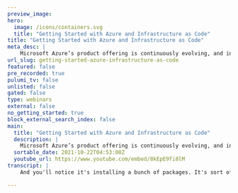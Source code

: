 ```yaml
---
preview_image:
hero:
  image: /icons/containers.svg
  title: "Getting Started with Azure and Infrastructure as Code"
title: "Getting Started with Azure and Infrastructure as Code"
meta_desc: |
    Microsoft Azure’s product offering is continuously evolving, and infrastructure tools often can’t keep up with the speed of innovation. Pulumi’s Az...
url_slug: getting-started-azure-infrastructure-as-code
featured: false
pre_recorded: true
pulumi_tv: false
unlisted: false
gated: false
type: webinars
external: false
no_getting_started: true
block_external_search_index: false
main:
  title: "Getting Started with Azure and Infrastructure as Code"
  description: |
    Microsoft Azure’s product offering is continuously evolving, and infrastructure tools often can’t keep up with the speed of innovation. Pulumi’s Azure Native provider is built directly from the Azure API, bringing power of familiar programming languages to Azure without sacrificing on latest features.  In this workshop, you’ll use the Azure native provider to build infrastructure using Pulumi’s TypeScript SDK and examine some of the features not previously possible.
  sortable_date: 2021-10-22T04:53:08Z
  youtube_url: https://www.youtube.com/embed/8kEpE9fi8lM
transcript: |
    And you'll notice it's installing a bunch of packages. It's sort of laying some stuff down and it says cool, you are ready to go. So if we were to take a look, let's do a little guided tour of our new project that just got created. So really what happened is it created all the files that we need, which we're gonna see initialized a new stack in our Pulumi account called DEV and it installed all the package dependencies we needed from N PM. If we had done a Python, it would have pulled them from pipe pie. If it was get packages, it would or sorry, get go packages, it would, it would do all the go packages it needs. It's all that stuff that normally happens. So cool. So now if we kind of take a look, the first file we wanna look at is the index dot ts. This is the entry point to our program. This is where we're gonna write all of our code. You'll see we've got a package dot JSON and our package lock just normal N PM node kind of stuff tells all the packages. This is all the stuff Pulumi did for us, the Pulumi dot Yaml is the metadata. Um And right now really all that's in there is just its name, what run time is it using? And then we have our node modules which we don't even have to look at. But that's all of our installed N PM dependencies, just like any other kind of fun node project that we might be doing. So um if we were to take a look at index Ts, so this is our, our uh big, big bad Pulumi program. So far, all we're doing there is we're just uh it's just importing the Pulumi package and saying get ready to go. She's not doing anything yet. So uh the only file that we're gonna be working with by hand in this workshop is this index dot TS. This is where we're writing our code. So if um we want to interact with Azure because this is the Azure workshop, so we have to install the Azure native provider and I want to take one second to talk about what we mean by a native provider. So there's different kinds of providers in Pulumi and a provider is a basic, particularly a package. It's a way to use your programming language of choice to interact with resources, whether they're things like clouds like Kubernetes or if it's platforms like Coop Ktis, maybe it's Digital Ocean, maybe it's Azure, maybe it's something like pager duty or cloud flare or anything like that. Um A native provider is one that is built using the API spec directly of that provider. So what's cool with the Azure native provider is an example that provider gets built nightly based upon the API spec, which means as soon as there is a resource made available in Azure, that's new. It is in Pulumi almost immediately like within 24 hours, very, very powerful stuff and, but we wanna, we wanna use this thing. So let's go ahead and install it. So we're gonna do an N PM install. We're gonna install Pulumi uh slash Azure native. This is just gonna go ahead and say cool N PM install, pull down that uh pull down that package, shove that in our node modules added to our package dot json means we get to use it now. Very cool. Um It's gonna take a take a hot second because um you know internet now while this is happening, one of the things that we do with Pulumi is there's configuration right? There's things that might be different. Again, we talked about them being different from stack to stack. But like one of the things that we can set, in fact, one of the things we have to set for the Azure providers, we have to say uh what location do we want to provision our stuff in? What, what Azure location is? Where is this stuff supposed to go? Um It really shouldn't be taking this long to install a uh N PM package. Uh get pod, come on, get with the get with the program here. The um so as soon as I get my console back from trying to install uh N PM packages through the wonders of code, we will, we're gonna go ahead and we're gonna set where that is. Ok? Cool. So it just took a second but it's there. Cool. So now and again, if we were to look back at our package dot Json, see we do it. Did you know we have that in there? It's available to us? Awesome. Let's go ahead. We wanna set our location. And so we're gonna run this command here at the terminal, which is we're gonna say Pulumi config set and it's Azure native. So we're saying this is a configuration for that provider, set it to a location in West US, use whatever Azure location is appropriate for you. Now, here's the thing that happened. You may have noticed eagle eyes that there is now a file called plume dot dev dot Yaml. So this is the configuration um overrides if you will, that are for this particular stack. So if we look in there, you can see it's set as your native location to West US. So let's again, let's say I had a stack called P prod. And let's say I put that in not a different location, it could be set differently. That's what go ahead and now we've, we've got ourselves basically set up to go. So in this next part, we're gonna deploy some static HTML files to Azure using Azure storage. Maybe not a thing you do in your day to day, but it's a relatively quick thing to be able to do. Um Mostly because just from a cloud resource perspective, doesn't take that long to spin up these resources. Versus if we're going to create like an A KS cluster that might take, you know, 20 minutes uh for, for Azure to do that. So first thing we need to do, this is gonna be constant for most. Anything we're doing in Azure here should come as not a big surprise is we need to create uh a resource group, which is what we're gonna use for all the resources we're gonna provision. So we're saying, OK, all this stuff we're gonna create, that's gonna go into a resource group. So in order to do that, uh but we kind of need to have a resource group. So the first thing we need to do with that is we um need to tell our typescript program how to use uh Azure. So we're gonna say we're gonna import as resources. This is for a resource group and it's from Pulumi Azure native resources. We're not importing the entire Azure native pack. We're just saying just the thing that we need, we just need resources. Um That's plume Azure native resources. Now we're gonna create our resource group. So we're in typescript and so we're gonna call it resource group because we are creative and it's gonna be a new resources and it's a resource now. And look at this. This is interesting. You're like, oh this is cool, Manny. I didn't realize that we installed the awesome Pulumi plug into visual studio code to give us all this type of head stuff. No, we didn't because this is just in the package. This is the beauty of using a programming language like typescript or go or um dot net or Python in this is that because we imported that package. We get it just like any other package, any other class, any other thing that we get. So we get all of our type ahead, which is amazing. So we get our resources and we're gonna do a restart resource group and we're gonna call it app because that's the world we live in. So this, if we were to run this Plumy program, it would create a new resource group called app. Cool. Um Very exciting. Not a whole lot of work yet, but we gotta start somewhere. Now, we have a resource group and we want to add an Azure storage account. We're gonna shove all of this amazing html content for our static website. So we need to be able to get now, remember we did resources for the resource group stuff, but now we need storage. So we're gonna import Azure native storage, which lets us now use that and we're gonna create a storage account. So we're gonna call it storage accounts and it is a new storage, um storage account. And we're gonna also call this one app and we're gonna set a couple of parameters around it. So we're gonna say enable HCTPS traffic only, of course, because this is 2021. Um We are gonna set the kind and it is a storage find storage B two and the resource group name. So we have to set a resource group name. Now we remember we called it app, but maybe it'd be cool to access this programmatically. So if we go and remember we created that uh concept called resource group and then if we take name from it, that will go ahead and put that in there and then we need the SKU which is gonna be name is storage school name and it's just gonna be a standard LRS. Go ahead and close that out. Do do, do, do, do OK? So couple of things I wanna show you what we did here. Now, remember you, you might say, well, Mandy, that's cool that you got the resource group name, but you could have just copied app, you knew it was called app, but here's what's gonna happen. Pulumi auto generates unique names for things. Um So you don't have a name, space collision, right? So we'll see the resource group when we create it, if you were to look, you wouldn't, it wouldn't actually be called app, it'd be called app dash, some type of identifier. Now, you can override that if you need to. Um We don't generally recommend it because you don't want to have. This is a way of making sure you don't end up with a name space collision across something as generic as resource group in your entire thing. So being able to access that programmatically here um is, is really powerful. So now we've got our storage account, but we wanna add another resource which is gonna be a storage, static, a a storage account, static website. Um It's very similar and we're just gonna go ahead and create our new one, which is gonna be, we're gonna call this one static website, which is gonna be a new storage storage account, static website, which we're gonna call my first app. They're so clever and creative. And so the account name is gonna be, remember we just created storage account up there. Let's go ahead and grab it. Cool. We can get that account name for that and it needs a resource group, right? Which is, can anybody guess how we're gonna do that? Yes, we're just gonna go ahead and grab resource group uh name just like we did above. Uh it needs an index document and we're gonna say good old index dot html. Uh No throwback to old school Microsoft default dot A sp um shout out and 404 document is 404 dot html and that ends us up there. So that gets us. Um We've created our static website, which is a thing. Now, the final step is to upload some files. So we created that storage account, static website, the static website thing, we want to loop through all the files in our sample app and upload them. So if you notice we have um the um files in that uh content directory, which is what we're gonna end up using and that gives us or not, sorry, not in our content directory. Sorry. There's the www root directory has our 404 has our index dot html. We're gonna go ahead and be using those in a second. So um remember we are now in a real programming language, javascript. Um your opinions on whether or not that's a real programming language is for a different discussion. Uh But because we can do that, we can map over, we can iterate, we can do loops, we can do conditionals. And in this case, we're gonna do a map of our two files that we want to use. And because we're gonna use some very similar things rather than having to do this one at a time. So it's gonna look a little like this. We're gonna say we know we have an index type dot html. We have 44 dot html. Are two files we're gonna use and we're gonna do a dot map so that we can map and we can um take across all of these. So we're gonna say for each one is where it's gonna be name. And for each of these, we're gonna create a new storage or create a new storage blob, right? So it's a new blog. It's a new blob which is name and it the resource group name, guess resource group dot name. Then we need to say what is the account name, which is static storage account dame. Then the container name for that is going to be the container name of our static website. So that's static website, uh container name. And then the source, where is this coming from? So we're gonna do a new Pulumi asset which is basically just saying use something at the, at the file system level and it's a file asset and its location is dot dot WW dub root slash. And then we're gonna expand out the string interpolation of getting the value of name that we were just using. We got that we've got that and the content type is text html. Got it, got it good. OK. So begin. So like we're able to say do this for because we're it's a map, right? So we can say do the same thing twice, but just interpolate in the name of the file that we're using. So this, this gives us that ability rather than having to create two different individual resources. Now, it might sound pretty straightforward. I mean, I hope it does. Um But really, this is, this is, this is powerful. So um at this point, we've got our, our whole Pulumi program. Uh We've go ahead, we're using the Pulumi package where we've got our thing for our resource group. We're using some storage. We created our resource group, we created our storage account, our storage account was static website and now we have our files on that. So at this point, if we were to say we've defined our infrastructure, so we want to use the Pulumi command line to actually create these resources. So if we um run Pulumi up, remember, make sure you're in your app directory here in your program directory and then we say Pulumi up and you're gonna see something, it's gonna run a little bit like this. So first of all that view live, if you were to click on that, everything we're seeing in the console is available in the Pulumi um web interface. So if you wanted to show that to somebody else, I wanna see what was up with that. We're cool just looking in the console here. So it's gonna say this is doing what um when you run Pulumi up the first time like this, it's gonna run basically a preview. It's gonna say cool. If I run this program addie, here's what's gonna happen. I've got six resources that I want to create. I need to create a stack because we don't have that stack yet. I need to create a resource group, a storage account, uh the static website and then two blobs for the two files. So I can, if I were to go in here even and say, do I want to see the details? We can see in depth everything that it's gonna do, what the RN are gonna be. All that good stuff. So we're gonna say, yes, go ahead and perform this update. And which means it's gonna fire out there into my Azure sub. It's gonna create that resource group, create that storage account, do all of uh the things that we've asked it to do because computers are nice and they do what we tell them whether we want, whether what we told them is what we meant in the first place or not. So cool stuff happening there. Um OK. It's chugging away now what we're gonna do next while this is thinking, OK, cool. So we've, we've got our infrastructure but I don't, I don't know where it is. I mean, I know it's an Azure and I could go on the console. I could poke around but that sure does not seem very infra Cody to me. So we can export values from our Pulumi stack so we can see them as an output and we can either throw those out just to hit in the command line, we can actually pass them around from Pulumi program to Pulumi program, which we aren't gonna do right there. But we're gonna go ahead and say, let's go ahead and get the end points from that website we created. So we're gonna export uh a constant called URL and that's gonna take the primary end points from that storage account. So if we were to go ahead and run Pulumi up again, you're gonna see that. It's gonna now say, OK, so the cool thing is uh what do you think Pulumi is gonna have anything that needs to do? Spoiler alert? It shouldn't because we didn't change anything. Our infrastructure is in the state. We want it to be. But it did say if you run this, there's a new output, which is that URL. So we're gonna go ahead and run that. Granted. Yes, I could just copy paste that. But I want to show you how we can use this stack output. So I didn't really have to do much of anything. So now if I were to say, let's curl the Pulumi stack output URL because remember we had a very uh constant called URL. So if we take, if we take the value of Pulumi stack output of URL, pass that to curl. Also helpful if you don't try to use braces, Maddie, because you are not writing javascript, you are doing bash and today we actually have a website. So now we can all go put web developer on our linkedin and get paid the big bucks. All right, we're gonna do one more cool thing here. So that was fun. But let's do some Docker because you can't dev ops without Docker. Uh So in that what we did, we deployed our static HTML files. And this next part, we're gonna deploy that exact same html to an Azure app service using Docker. We're gonna build the Docker image using Pulumi and upload it to the Azure container registry. So lots of fun stuff going on here. Now, we need an app service plan in our resource group. But if we want to do that, we need to bring in um the web package because that's what's gonna let us do that stuff. So we're gonna add uh as your native slash web as web so we can use that and then we need a plan. Um So our plan, we could just do this at the end. We're gonna go ahead and keep our other deployment happening. Our static website can still exist in, in, in uh in blob storage. Um This is a yes and situation. So we're gonna create our plan and this is gonna be a new web app service plan, which is gonna be called plan because I am so creative and the resource group name is gonna be resource group dot name. The uh kind for this plan is gonna be going to do this on Linux, New Reserves is true. And then the SKU here is gonna be the name, oops is B one and the tier is basic, should be more than sufficient for our little static website. Oops and do and do. Ok. Cool. So we got ourselves an app service plan man with plan now, Panama. Uh All right, cool. So we've, we've created our plan. That's the end of that. No big deal. Everything's cool. Uh We want to build our Docker container and we already have so that www root directory, there's a Docker file. So we're gonna use that Docker file. Um But before we do that, we wanted to find a container registry where we're gonna put that Docker image. So we need to uh add container registry to our imports up at the top. So we'll go ahead and import container registry because that's what we're gonna be making. And for this one, we're just gonna go ahead and some of these, I'm gonna do a little copy pasting because you don't need to sit and watch me type all day. But this one's pretty, this is nothing terribly new that we did here. We're still using the same resource group variable uh or value that we had before and we're just creating a registry called registry. Now, this is where things might get kind of interesting. Uh Actually, hopefully it's been interesting all along but, but we're gonna do something else. Kind of cool. Now we need to get our credentials from this register, created a registry. But if I wanna push my Docker image up to it, I need creds, right? And we wanna only grab the creds once the registry has been created. If we Pulumi does not necessarily like boom, boom, boom, boom, boom, it tries to run things in parallel as much as possible but trying to access and use those credentials when we don't even have the registry yet. You can guess. Would that go so well? So Pulumi has a mechanism for this called apply an apply call and you can chain multiple apply calls with using all. So what we're gonna do here is we want to grab those registry credentials that we just created. So we're gonna call that credentials and now here instead of doing a new, we're gonna do uh it's gonna be Pulumi dot all and we're gonna grab that off of the resource group name registry aim and then if we stick our apply on this and then do bear with me here for a second. And we're gonna wanna do resource group name, registry name, course registry is, then we're gonna pull the list, list, registry credentials and then the resource group name of that is going to be resource group name and the registry name is going to be registry name. Cool. And then we should end up with a, let me just see. What did we, what did we get wrong here. Uh there should be there and that's one too many plans. Ok. So because we did this apply and apply all, it's going to wait for all those other things to be working. So, and then we wanna actually we've got those values. That's cool. Let's do something with them. So we're gonna say that admin user name, user name his credentials. But again, we, we're doing this supply which is what's uh making, making uh sure that it's not going to try to uh set that value until the credentials, user name. Bang. Ok. And then we're just take the password the same way it's gonna look kind of like this. Ok? So that gets us our credentials. So now we can actually do something with this registry. So finally, what we wanna do is we want to, our registry is ready to store our Docker image. So maybe we should make one and push it up there. Um So we need to add a new provider. So we're gonna, you know, we've been using Azure stuff so far, we need a new provider which is Docker. So we'll do N PM install Pulumi Docker, right? So that's gonna get us um installed while that's going, of course, we need to add that to our imports so that we can actually use it. And we just do that with import dash dash or import uh stars, Docker. Cool. Now we want to define our Docker resource right. So we're gonna say constant image, there's a new darker image called app. We're gonna set our parameters for this. So the image name is um so we're gonna use this Pulumi dot interpolate, which is letting us take some info that we have here so we can take from that registry that we created. We'll get its login server cool. And then we're gonna take app and we want the tag of latest on that because of course we do. Let's see. Do we get that? Yep. I think that's right. And then for the build, the context that we're passing that is gonna be WWW root. So it knows where to find our Docker file and the registry that we're gonna push it to should come as no big surprise that the server is the registry login server. The user name is admin, user name and the password for that is admin password. OK? And right. All right man. Uh bill. That's why there we go. So calling it the image, what we want to call the image where to get the Docker file from and what registry to push it to. So now we want to actually deploy that Docker container and we're gonna use Azure's web app service for that. So we're using the web resource again, which we already have imported because we used it um earlier. So we don't have to do a new import for this just to use it. And we're going to define our web app. And for this one, this is a lot of typing and I wanna move along. So I'm just gonna walk through what we're doing here. Um uh-huh, OK. User name, admin user name. Why doesn't it like that? Oh, that should be admin user name. There you go. OK. So what we did here for this app is we said, OK, it has a resource group, our usual resource group um use our plan that we created for the server farm. And then what are some of the app settings? So what's it's uh for the site? Config it's Docker registry server URL. We already have that. We, we know where to get the admin user. We have those credentials and then our custom image is exposing port 80. But if we're doing something different, we want it set to always on and it's gonna be set to HPS only. So this is really doing a lot of the stuff that we did in the static websites on storage earlier. And so now what we've accomplished is we've got uh this web app to find using that plan. We've got the Docker image it's gonna create. So the only thing left to do now is our friend Pulumi up, which is gonna go ahead. And the first thing it's gonna do is be like, cool. I've got, you know, all your uh fun stuff that you've already done. So we should see a bunch of resources, it doesn't have to change um from our static website we created before and it's saying six unchanged, which is telling us the four things would have to create, it has to create the Docker image, the registry, the plan and the web app. So let's go ahead and let this go. This is gonna take um a bit of a minute. You notice again that existing infrastructure or static site in our bucket has remained unchanged. And uh one thing that we didn't do uh that we did before that might be helpful. Oh, someone has a hand raised. What's that mean? I don't, I don't know. Um I think someone just clicked the button. Cool. Um We never grabbed uh the URL like, so how can we do that? So while this is running, let's go ahead and add that to our code. So we're gonna export another constant, which is gonna be uh the web app, URL, Oops, web app, URL. And then we for this, we're gonna do a Pulumi at Interpol eight, our friend Interpol eight and we're gonna grab hdps forward slash hash. Then apps default host name is gonna come out of that. No, you go away. OK. So that's gonna now give us that new uh thing so you can see everything went back up. Everything is cool. Um But let's go ahead and run Pulumi up again and this way we'll go ahead and get ourselves our web app URL in just one second and see what's going on with that. Um If you have any questions, please fire them off into the chat. Um, we'll do our, do our best to answer them. Um, as we kind of wrap up in our last little bit. So we went ahead. We've got our web app, URL should be applied as an output. And once we've done that cool, we'll just clear this. If we were to do, if we were to curl that, we're gonna see, we've pulled that up again. So that gets us. That's what we did. Now, of course, we want to clean up after ourselves because we've just provisioned. I've just provisioned a bunch of resources in my Azure account. Maybe I don't want them to be there anymore because I'm gonna forget about them until next month when my bill comes. So if I do, if I were to type in Pulumi destroy, what Pulumi Destroy is gonna do is it's gonna take all the resources created in this stack and delete them. And so it's gonna show it's gonna say, yep. Are you sure you want to do this? I am so sure. Um No one's accessing that website. It hasn't made itself uh available on the Twitters yet. So it's gonna go ahead and delete all those pieces. And then finally, what I'll be able to do is I can actually remove the entire stack because you would see that if uh even um even though we deleted those resources, the I'll go ahead and show you um while this is chugging away. Hang on a second here. Yes. So those resources are being deleted. But if we go ahead and switch to look out, oh, I don't know what I just did there. Uh Share screen, switch screen chrome tab. All right, if we go back to my Pulumi, you know, so we had this uh my, my first uh which one did they even decide to do? Um Here it is my first Azure app. Hello. So this was the program we were just working in and we can kind of see in this DEV stack. Uh It just did it destroy, we can see the activity, we can see all the things that we've done and even in the resources, you'll see there's actually no resources now um because we've deleted them all and now I'm like, all right, I want to get rid of this. I don't care about this anymore. It's time to move on with my life. So if we go back into um our console here, if I were to do Pulumi stack, RM DEV and says, are you sure like, yes, I want that stack to go away. Workshop is done. Um And then that way I don't have it poking around and hanging around inside my Pulumi account anymore. So, uh how can you transfer the state file from app dot Pulumi locally? To your project. Well, you can do uh you can do a Pulumi export, which will export the current state. And then if you had a different back end set up somewhere for your state, uh you could then do a Pulumi import. So, um again, we have uh a bunch more, we actually have a bunch of more workshops today. Uh a little bit later, I will be doing a workshop on building a self service cloud with Python. So we'll be creating using uh Plume's automation api uh to build some deployments in Kubernetes. Um And then also my colleague, Kat Cosgrove is going to be um doing a workshop on uh uh GCP instead of Azure. And then we've got something fun we're doing with our friends uh NX as well later on today. Um You want to continue your journey here to get started if you go to the plume dot com slash do slash get started uh for any cloud, anything you're doing. We have a ton of code examples on github. Also go to Pulumi dot com slash registry as, as we just launched the registry this week which is full of um all the different providers, all the different resources, all the things. It's one stop shop for all the pieces and packages and parts. So thank you for uh joining us today and hopefully we'll see you at a future workshop. We'll see you on the internet and keep building awesome things

---
```

